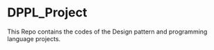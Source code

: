 # DPPL_Project
This Repo contains the codes of the Design pattern and programming language projects.
